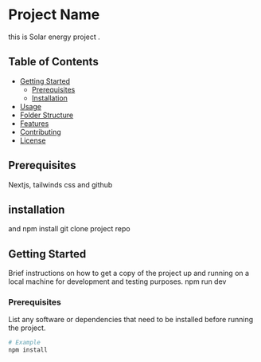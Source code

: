 # Project Name

this is Solar energy project .

## Table of Contents

- [Getting Started](#getting-started)
  - [Prerequisites](#prerequisites)
  - [Installation](#installation)
- [Usage](#usage)
- [Folder Structure](#folder-structure)
- [Features](#features)
- [Contributing](#contributing)
- [License](#license)

## Prerequisites

Nextjs, tailwinds css and github

## installation

and npm install
git clone project repo

## Getting Started

Brief instructions on how to get a copy of the project up and running on a local machine for development and testing purposes.
npm run dev

### Prerequisites

List any software or dependencies that need to be installed before running the project.

```bash
# Example
npm install
```

